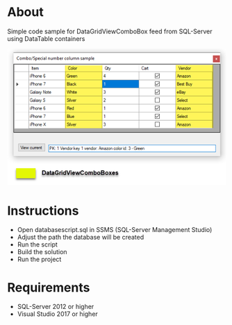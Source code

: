# About

Simple code sample for DataGridViewComboBox feed from SQL-Server using DataTable containers

![screen1](assets/dgvc.png)

# Instructions

- Open databasescript.sql in SSMS (SQL-Server Management Studio)
- Adjust the path the database will be created
- Run the script
- Build the solution
- Run the project

# Requirements

- SQL-Server 2012 or higher
- Visual Studio 2017 or higher